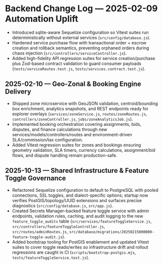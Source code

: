 # Backend Change Log — 2025-02-09 Automation Uplift

- Introduced sqlite-aware Sequelize configuration so Vitest suites run deterministically without external services (`src/config/database.js`).
- Hardened service purchase flow with transactional order + escrow creation and rollback semantics, preventing orphaned orders during chaos injection (`src/controllers/serviceController.js`).
- Added high-fidelity API regression suites for service creation/purchase plus Zod-based contract validation to guard consumer payloads (`tests/serviceRoutes.test.js`, `tests/services.contract.test.js`).

## 2025-02-10 — Geo-Zonal & Booking Engine Delivery
- Shipped zone microservice with GeoJSON validation, centroid/bounding box enrichment, analytics snapshots, and REST endpoints ready for explorer overlays (`services/zoneService.js`, `routes/zoneRoutes.js`, `controllers/zoneController.js`, `jobs/zoneAnalyticsJob.js`).
- Implemented booking orchestration covering assignments, bids, disputes, and finance calculations through new services/models/controllers/routes and environment-driven SLA/commission/tax configuration.
- Added Vitest regression suites for zones and bookings ensuring geometry validation, SLA timers, currency calculations, assignment/bid flows, and dispute handling remain production-safe.

## 2025-10-13 — Shared Infrastructure & Feature Toggle Governance
- Refactored Sequelize configuration to default to PostgreSQL with pooled connections, SSL toggles, and dialect-specific options; startup now verifies PostGIS/topology/UUID extensions and surfaces precise diagnostics (`src/config/database.js`, `src/app.js`).
- Created Secrets Manager–backed feature toggle service with admin endpoints, validation rules, caching, and audit logging to the new `feature_toggle_audits` table (`src/services/featureToggleService.js`, `src/controllers/featureToggleController.js`, `src/routes/adminRoutes.js`, `src/database/migrations/20250215000000-feature-toggle-audit.js`).
- Added bootstrap tooling for PostGIS enablement and updated Vitest suites to cover toggle reads/writes so infrastructure drift and rollout regressions are caught in CI (`scripts/bootstrap-postgis.mjs`, `tests/featureToggleService.test.js`).
